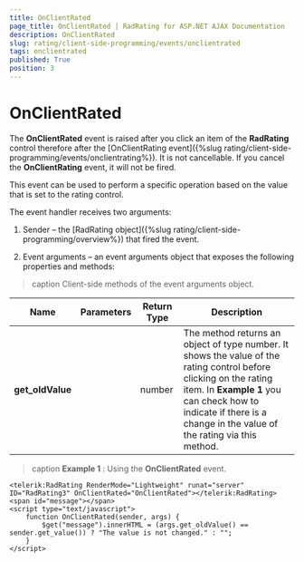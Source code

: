 ```yaml
---
title: OnClientRated
page_title: OnClientRated | RadRating for ASP.NET AJAX Documentation
description: OnClientRated
slug: rating/client-side-programming/events/onclientrated
tags: onclientrated
published: True
position: 3
---
```


# OnClientRated

The **OnClientRated** event is raised after you click an item of the **RadRating** control therefore after the [OnClientRating event]({%slug rating/client-side-programming/events/onclientrating%}). It is not cancellable. If you cancel the **OnClientRating** event, it will not be fired.

This event can be used to perform a specific operation based on the value that is set to the rating control.

The event handler receives two arguments:

1. Sender – the [RadRating object]({%slug rating/client-side-programming/overview%}) that fired the event.

1. Event arguments – an event arguments object that exposes the following properties and methods:

>caption Client-side methods of the event arguments object.

| Name | Parameters | Return Type | Description |
| ------ | ------ | ------ | ------ |
| **get_oldValue** ||number|The method returns an object of type number. It shows the value of the rating control before clicking on the rating item. In **Example 1** you can check how to indicate if there is a change in the value of the rating via this method.|

>caption **Example 1** : Using the **OnClientRated** event.

````ASP.NET
<telerik:RadRating RenderMode="Lightweight" runat="server" ID="RadRating3" OnClientRated="OnClientRated"></telerik:RadRating>
<span id="message"></span>
<script type="text/javascript">
	function OnClientRated(sender, args) {
		$get("message").innerHTML = (args.get_oldValue() == sender.get_value()) ? "The value is not changed." : "";
	}
</script>
````

